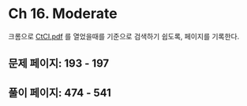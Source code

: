 # Ch 16. Moderate

크롬으로 [CtCI.pdf](../../CtCI.pdf) 를 열었을때를 기준으로 검색하기 쉽도록, 페이지를 기록한다.

## 문제 페이지: 193 - 197

## 풀이 페이지: 474 - 541

